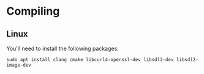 # Compiling

## Linux

You'll need to install the following packages:

`sudo apt install clang cmake libcurl4-openssl-dev libsdl2-dev libsdl2-image-dev`

